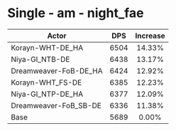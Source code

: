 # Single - am - night_fae
| Actor | DPS | Increase |
|---|:---:|:---:|
|Korayn-WHT-DE_HA|6504|14.33%|
|Niya-GI_NTB-DE|6438|13.17%|
|Dreamweaver-FoB-DE_HA|6424|12.92%|
|Korayn-WHT_FS-DE|6385|12.23%|
|Niya-GI_NTP-DE_HA|6377|12.09%|
|Dreamweaver-FoB_SB-DE|6336|11.38%|
|Base|5689|0.00%|
